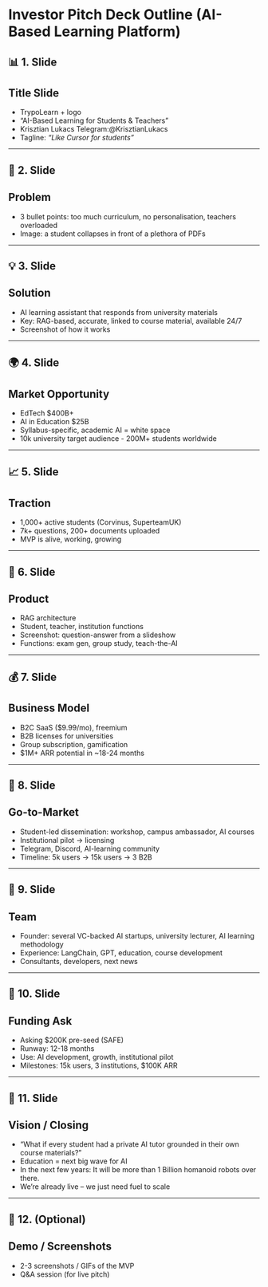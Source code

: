 # Investor Pitch Deck Outline (AI-Based Learning Platform)

## **📊 1. Slide**

## **Title Slide**

- TrypoLearn + logo
- “AI-Based Learning for Students & Teachers”
- Krisztian Lukacs Telegram:@KrisztianLukacs
- Tagline: *“Like Cursor for students”*

---

## **🚨 2. Slide**

## **Problem**

- 3 bullet points: too much curriculum, no personalisation, teachers overloaded
- Image: a student collapses in front of a plethora of PDFs

---

## **💡 3. Slide**

## **Solution**

- AI learning assistant that responds from university materials
- Key: RAG-based, accurate, linked to course material, available 24/7
- Screenshot of how it works

---

## **🌍 4. Slide**

## **Market Opportunity**

- EdTech $400B+
- AI in Education $25B
- Syllabus-specific, academic AI = white space
- 10k university target audience - 200M+ students worldwide

---

## **📈 5. Slide**

## **Traction**

- 1,000+ active students (Corvinus, SuperteamUK)
- 7k+ questions, 200+ documents uploaded
- MVP is alive, working, growing

---

## **🧪 6. Slide**

## **Product**

- RAG architecture
- Student, teacher, institution functions
- Screenshot: question-answer from a slideshow
- Functions: exam gen, group study, teach-the-AI

---

## **💰 7. Slide**

## **Business Model**

- B2C SaaS ($9.99/mo), freemium
- B2B licenses for universities
- Group subscription, gamification
- $1M+ ARR potential in ~18-24 months

---

## **🚀 8. Slide**

## **Go-to-Market**

- Student-led dissemination: workshop, campus ambassador, AI courses
- Institutional pilot → licensing
- Telegram, Discord, AI-learning community
- Timeline: 5k users → 15k users → 3 B2B

---

## **👤 9. Slide**

## **Team**

- Founder: several VC-backed AI startups, university lecturer, AI learning methodology
- Experience: LangChain, GPT, education, course development
- Consultants, developers, next news

---

## **💸 10. Slide**

## **Funding Ask**

- Asking $200K pre-seed (SAFE)
- Runway: 12-18 months
- Use: AI development, growth, institutional pilot
- Milestones: 15k users, 3 institutions, $100K ARR

---

## **🌠 11. Slide**

## **Vision / Closing**

- “What if every student had a private AI tutor grounded in their own course materials?”
- Education = next big wave for AI
- In the next few years: It will be more than 1 Billion homanoid robots over there.
- We’re already live – we just need fuel to scale

---

## **🎥 12. (Optional)**

## **Demo / Screenshots**

- 2-3 screenshots / GIFs of the MVP
- Q&A session (for live pitch)
